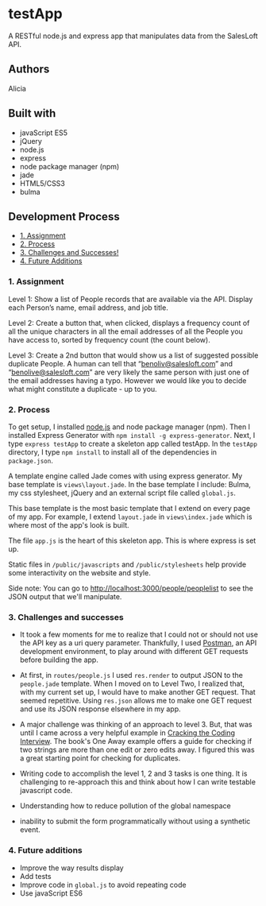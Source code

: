 # testApp

A RESTful node.js and express app that manipulates data from the SalesLoft API. 

## Authors

Alicia

## Built with

* javaScript ES5
* jQuery
* node.js
* express
* node package manager (npm)
* jade
* HTML5/CSS3
* bulma

## Development Process

* [1. Assignment](#1-assignment)
* [2. Process](#2-process)
* [3. Challenges and Successes!](#3-challenges-and-successes)
* [4. Future Additions](#4-future-additions)

### 1. Assignment

Level 1: Show a list of People records that are available via the API.  Display each Person’s name, email address, and job title.

Level 2: Create a button that, when clicked, displays a frequency count of all the unique characters in all the email addresses of all the People you have access to, sorted by frequency count (the count below).

Level 3:  Create a 2nd button that would show us a list of suggested possible duplicate People.  A human can tell that “benoliv@salesloft.com” and “benolive@salesloft.com” are very likely the same person with just one of the email addresses having a typo.  However we would like you to decide what might constitute a duplicate - up to you.

### 2. Process

To get setup, I  installed [node.js](https://nodejs.org/en/) and node package manager (npm). Then I installed Express Generator with `npm install -g express-generator`. Next, I type `express testApp` to create a skeleton app called testApp. In the `testApp` directory, I type `npm install` to install all of the dependencies in `package.json`. 

A template engine called Jade comes with using express generator. My base template is `views\layout.jade`. In the base template I include: Bulma, my css stylesheet, jQuery and an external script file called `global.js`.
 
 This base template is the most basic template that I extend on every page of my app. For example, I extend `layout.jade` in `views\index.jade` which is where most of the app's look is built.


The file `app.js` is the heart of this skeleton app. This is where express is set up. 

Static files in `/public/javascripts` and  `/public/stylesheets` help provide some interactivity on the website and style. 

 
Side note: You can go to [http://localhost:3000/people/peoplelist](http://localhost:3000/people/peoplelist) to see the JSON output that we'll manipulate.
 
### 3. Challenges and successes

- It took a few moments for me to realize that I could not or should not use the API key as a uri query parameter. Thankfully, I used [Postman](https://www.getpostman.com/), an API development environment, to play around with different GET requests before building the app. 

- At first, in `routes/people.js` I used `res.render` to output JSON to the `people.jade` template. When I moved on to Level Two, I realized that, with my current set up, I would have to make another GET request. That seemed repetitive. Using `res.json` allows me to make one GET request and use its JSON response elsewhere in my app. 

- A major challenge was thinking of an approach to level 3. But, that was until I came across a very helpful example in [Cracking the Coding Interview](http://www.crackingthecodinginterview.com/). The book's One Away example offers a guide for checking if two strings are more than one edit or zero edits away. I figured this was a great starting point for checking for duplicates. 

- Writing code to accomplish the level 1, 2 and 3 tasks is one thing. It is challenging to re-approach this and think about how I can write testable javascript code. 

- Understanding how to reduce pollution of the global namespace

- inability to submit the form programmatically without using a synthetic event.


### 4. Future additions

- Improve the way results display
- Add tests 
- Improve code in `global.js` to avoid repeating code
- Use javaScript ES6